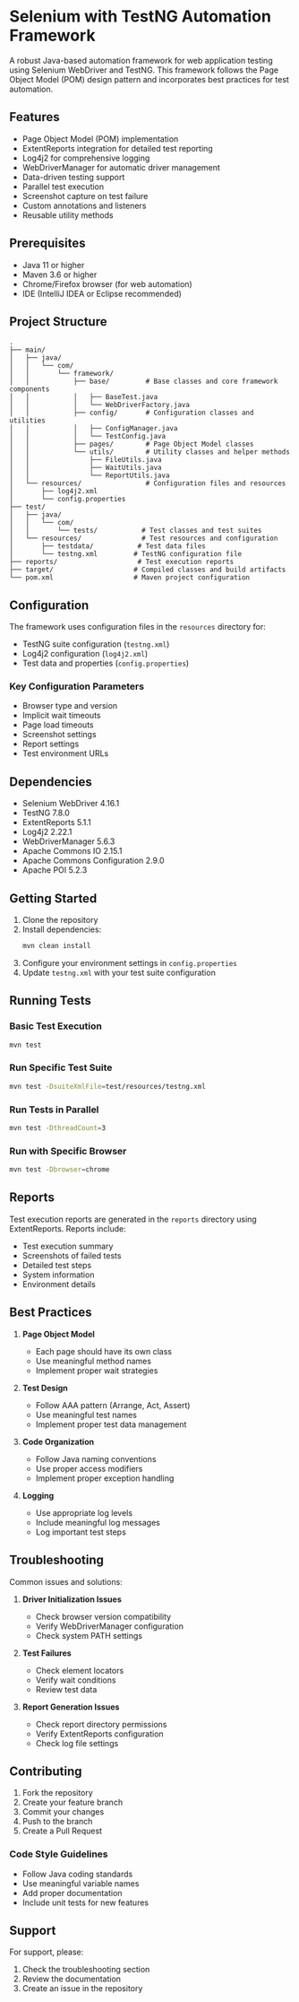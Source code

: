 # Selenium with TestNG Automation Framework

A robust Java-based automation framework for web application testing using Selenium WebDriver and TestNG. This framework follows the Page Object Model (POM) design pattern and incorporates best practices for test automation.

## Features

- Page Object Model (POM) implementation
- ExtentReports integration for detailed test reporting
- Log4j2 for comprehensive logging
- WebDriverManager for automatic driver management
- Data-driven testing support
- Parallel test execution
- Screenshot capture on test failure
- Custom annotations and listeners
- Reusable utility methods

## Prerequisites

- Java 11 or higher
- Maven 3.6 or higher
- Chrome/Firefox browser (for web automation)
- IDE (IntelliJ IDEA or Eclipse recommended)

## Project Structure

```
.
├── main/
│   ├── java/
│   │   └── com/
│   │       └── framework/
│   │           ├── base/         # Base classes and core framework components
│   │           │   ├── BaseTest.java
│   │           │   └── WebDriverFactory.java
│   │           ├── config/       # Configuration classes and utilities
│   │           │   ├── ConfigManager.java
│   │           │   └── TestConfig.java
│   │           ├── pages/        # Page Object Model classes
│   │           └── utils/        # Utility classes and helper methods
│   │               ├── FileUtils.java
│   │               ├── WaitUtils.java
│   │               └── ReportUtils.java
│   └── resources/                # Configuration files and resources
│       ├── log4j2.xml
│       └── config.properties
├── test/
│   ├── java/
│   │   └── com/
│   │       └── tests/           # Test classes and test suites
│   └── resources/               # Test resources and configuration
│       ├── testdata/           # Test data files
│       └── testng.xml         # TestNG configuration file
├── reports/                    # Test execution reports
├── target/                    # Compiled classes and build artifacts
└── pom.xml                    # Maven project configuration
```

## Configuration

The framework uses configuration files in the `resources` directory for:
- TestNG suite configuration (`testng.xml`)
- Log4j2 configuration (`log4j2.xml`)
- Test data and properties (`config.properties`)

### Key Configuration Parameters
- Browser type and version
- Implicit wait timeouts
- Page load timeouts
- Screenshot settings
- Report settings
- Test environment URLs

## Dependencies

- Selenium WebDriver 4.16.1
- TestNG 7.8.0
- ExtentReports 5.1.1
- Log4j2 2.22.1
- WebDriverManager 5.6.3
- Apache Commons IO 2.15.1
- Apache Commons Configuration 2.9.0
- Apache POI 5.2.3

## Getting Started

1. Clone the repository
2. Install dependencies:
   ```bash
   mvn clean install
   ```
3. Configure your environment settings in `config.properties`
4. Update `testng.xml` with your test suite configuration

## Running Tests

### Basic Test Execution
```bash
mvn test
```

### Run Specific Test Suite
```bash
mvn test -DsuiteXmlFile=test/resources/testng.xml
```

### Run Tests in Parallel
```bash
mvn test -DthreadCount=3
```

### Run with Specific Browser
```bash
mvn test -Dbrowser=chrome
```

## Reports

Test execution reports are generated in the `reports` directory using ExtentReports. Reports include:
- Test execution summary
- Screenshots of failed tests
- Detailed test steps
- System information
- Environment details

## Best Practices

1. **Page Object Model**
   - Each page should have its own class
   - Use meaningful method names
   - Implement proper wait strategies

2. **Test Design**
   - Follow AAA pattern (Arrange, Act, Assert)
   - Use meaningful test names
   - Implement proper test data management

3. **Code Organization**
   - Follow Java naming conventions
   - Use proper access modifiers
   - Implement proper exception handling

4. **Logging**
   - Use appropriate log levels
   - Include meaningful log messages
   - Log important test steps

## Troubleshooting

Common issues and solutions:
1. **Driver Initialization Issues**
   - Check browser version compatibility
   - Verify WebDriverManager configuration
   - Check system PATH settings

2. **Test Failures**
   - Check element locators
   - Verify wait conditions
   - Review test data

3. **Report Generation Issues**
   - Check report directory permissions
   - Verify ExtentReports configuration
   - Check log file settings

## Contributing

1. Fork the repository
2. Create your feature branch
3. Commit your changes
4. Push to the branch
5. Create a Pull Request

### Code Style Guidelines
- Follow Java coding standards
- Use meaningful variable names
- Add proper documentation
- Include unit tests for new features

## Support

For support, please:
1. Check the troubleshooting section
2. Review the documentation
3. Create an issue in the repository 